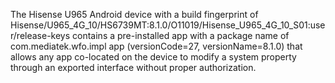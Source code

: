 The Hisense U965 Android device with a build fingerprint of Hisense/U965_4G_10/HS6739MT:8.1.0/O11019/Hisense_U965_4G_10_S01:user/release-keys contains a pre-installed app with a package name of com.mediatek.wfo.impl app (versionCode=27, versionName=8.1.0) that allows any app co-located on the device to modify a system property through an exported interface without proper authorization.